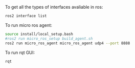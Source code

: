 To get all the types of interfaces avaliable in ros:
```bash
ros2 interface list
```

To run micro ros agent:
```bash
source install/local_setup.bash
#ros2 run micro_ros_setup build_agent.sh
ros2 run micro_ros_agent micro_ros_agent udp4 --port 8888
```

To run rqt GUI:
```bash
rqt
```

